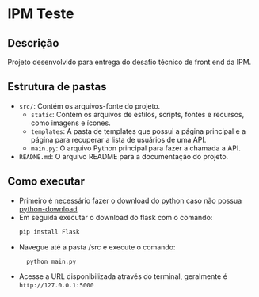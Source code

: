 # IPM Teste

## Descrição
Projeto desenvolvido para entrega do desafio técnico de front end da IPM.

## Estrutura de pastas
- `src/`: Contém os arquivos-fonte do projeto.
  - `static`: Contém os arquivos de estilos, scripts, fontes e recursos, como imagens e ícones.
  - `templates`: A pasta de templates que possui a página principal e a página para recuperar a lista de usuários de uma API.
  - `main.py`: O arquivo Python principal para fazer a chamada a API.
- `README.md`: O arquivo README para a documentação do projeto.

## Como executar
- Primeiro é necessário fazer o download do python caso não possua [python-download](https://www.python.org/downloads/)
- Em seguida executar o download do flask com o comando:
    ```bash
    pip install Flask
    ```
- Navegue até a pasta /src e execute o comando:
  ```bash
    python main.py
    ```
- Acesse a URL disponibilizada através do terminal, geralmente é `http://127.0.0.1:5000`